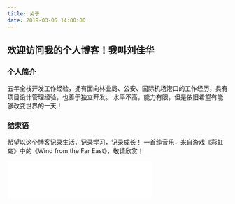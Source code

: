 ```yaml
---
title: 关于
date: 2019-03-05 14:00:00
---
```

<style>
.content-wrap {
    background: #fff;
    margin-bottom: 20px;
    padding: 20px;
}
</style>
<script src="https://code.jquery.com/jquery-3.6.0.min.js"></script>
<script type="text/javascript">
    $(document).ready(function () {
        var date = new Date;
        var vWorkYear = date.getFullYear() - 2016;
        $("#WorkYear").html(toChinesNum(vWorkYear));
    });

    let toChinesNum = (num) => {
        let changeNum = ['零', '一', '二', '三', '四', '五', '六', '七', '八', '九']; 
        let unit = ["", "十", "百", "千", "万"];
        num = parseInt(num);
        let getWan = (temp) => {
        　　let strArr = temp.toString().split("").reverse();
        　　let newNum = "";
        　　for (var i = 0; i < strArr.length; i++) {
        　　newNum = (i == 0 && strArr[i] == 0 ? "" : (i > 0 && strArr[i] == 0 && strArr[i - 1] == 0 ? "" : changeNum[strArr[i]] + (strArr[i] == 0 ? unit[0] : unit[i]))) + newNum;
        　　}
        　 return newNum;
        }
        let overWan = Math.floor(num / 10000);
        let noWan = num % 10000;
        if (noWan.toString().length < 4) {
            noWan = "0" + noWan;
        }
        return overWan ? getWan(overWan) + "万" + getWan(noWan) : getWan(num);
    }
</script>

## 欢迎访问我的个人博客！我叫刘佳华
### 个人简介
<label id="WorkYear">五</label>年全栈开发工作经验，拥有面向林业局、公安、国际机场港口的工作经历，具有项目设计管理经验，也善于独立开发。
水平不高，能力有限，但是依旧希望有能够改变世界的一天！

<!-- 
#### 学校
[齐齐哈尔职业教育中心学校](http://www.qzjzx.com/) 2011 ~ 2014
[哈尔滨信息工程学院](http://www.hxci.com.cn/) 2014 ~ 2017

#### 工作
齐齐哈尔百脑汇电脑城 2014-01-05 ~ 2014-08-31
[北京地林伟业科技股份有限公司](http://www.forestar.com.cn/) 2016-06-28 ~ 2018-06-28
[科盾科技股份有限公司北京分公司](http://www.kedun.com/) 2018-07-12 ~ 2019-08-09
[北京天睿空间科技股份有限公司](http://www.iseetech.com.cn) 2019-08-14 ~ 至今 

#### 联系方式
QQ：[623155166](http://wpa.qq.com/msgrd?v=3&uin=623155166&site=qq&menu=yes)
E-Mail：qsbs623@163.com
-->

### 结束语
希望以这个博客记录生活，记录学习，记录成长！
一首纯音乐，来自游戏《彩虹岛》中的《Wind from the Far East》，敬请欣赏！

<iframe frameborder="no" border="0" marginwidth="0" marginheight="0" width="330" height="86" src="//music.163.com/outchain/player?type=2&id=28445602&auto=1&height=66"></iframe>